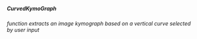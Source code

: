 ##### CurvedKymoGraph
###### function extracts an image kymograph based on a vertical curve selected by user input
